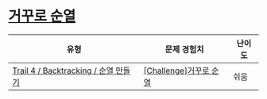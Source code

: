 # [거꾸로 순열](https://www.codetree.ai/trails/complete/curated-cards/challenge-backward-permutation)

|유형|문제 경험치|난이도|
|---|---|---|
|[Trail 4 / Backtracking / 순열 만들기](https://www.codetree.ai/trail-info/intermediate-low/)|[[Challenge]거꾸로 순열](https://www.codetree.ai/trails/complete/curated-cards/challenge-backward-permutation/)|쉬움|

